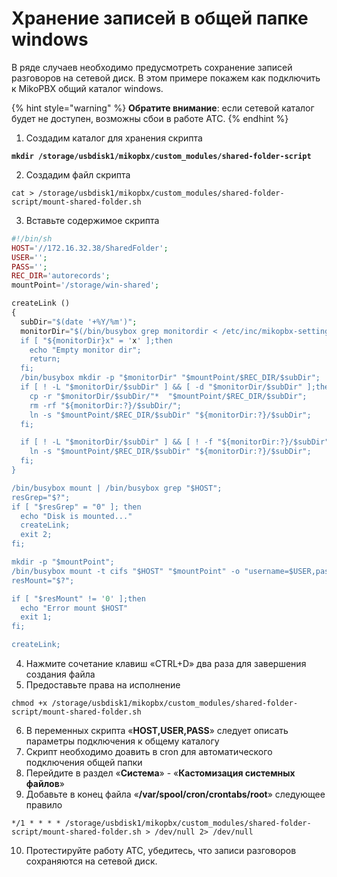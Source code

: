 # Хранение записей в общей папке windows

В ряде случаев необходимо предусмотреть сохранение записей разговоров на сетевой диск. В этом примере покажем как подключить к MikoPBX общий каталог windows.

{% hint style="warning" %}
**Обратите внимание**: если сетевой каталог будет не доступен, возможны сбои в работе АТС.
{% endhint %}

1. Создадим каталог для хранения скрипта

<pre><code><strong>mkdir /storage/usbdisk1/mikopbx/custom_modules/shared-folder-script
</strong></code></pre>

2. Создадим файл скрипта

```
cat > /storage/usbdisk1/mikopbx/custom_modules/shared-folder-script/mount-shared-folder.sh
```

3. Вставьте содержимое скрипта

```php
#!/bin/sh
HOST='//172.16.32.38/SharedFolder';
USER='';
PASS='';
REC_DIR='autorecords';
mountPoint='/storage/win-shared';

createLink ()
{
  subDir="$(date '+%Y/%m')";
  monitorDir="$(/bin/busybox grep monitordir < /etc/inc/mikopbx-settings.json | /bin/busybox cut -f 4 -d '"')";
  if [ "${monitorDir}x" = 'x' ];then
    echo "Empty monitor dir";
    return;
  fi;
  /bin/busybox mkdir -p "$monitorDir" "$mountPoint/$REC_DIR/$subDir";
  if [ ! -L "$monitorDir/$subDir" ] && [ -d "$monitorDir/$subDir" ];then
    cp -r "$monitorDir/$subDir/"*  "$mountPoint/$REC_DIR/$subDir";
    rm -rf "${monitorDir:?}/$subDir/";
    ln -s "$mountPoint/$REC_DIR/$subDir" "${monitorDir:?}/$subDir";
  fi;

  if [ ! -L "$monitorDir/$subDir" ] && [ ! -f "${monitorDir:?}/$subDir" ]; then
    ln -s "$mountPoint/$REC_DIR/$subDir" "${monitorDir:?}/$subDir";
  fi;
}

/bin/busybox mount | /bin/busybox grep "$HOST";
resGrep="$?";
if [ "$resGrep" = "0" ]; then
  echo "Disk is mounted..."
  createLink;
  exit 2;
fi;

mkdir -p "$mountPoint";
/bin/busybox mount -t cifs "$HOST" "$mountPoint" -o "username=$USER,password=$PASS,vers=2.0"
resMount="$?";

if [ "$resMount" != '0' ];then
  echo "Error mount $HOST"
  exit 1;
fi;

createLink;
```

4. Нажмите сочетание клавиш «CTRL+D» два раза для завершения создания файла
5. Предоставьте права на исполнение

```
chmod +x /storage/usbdisk1/mikopbx/custom_modules/shared-folder-script/mount-shared-folder.sh
```

6. В переменных скрипта «**HOST,USER,PASS**» следует описать параметры подключения к общему каталогу
7. Скрипт необходимо доавить в cron для автоматического подключения общей папки
8. Перейдите в раздел «**Система**» - «**Кастомизация системных файлов**»
9. Добавьте в конец файла «**/var/spool/cron/crontabs/root**» следующее правило

```
*/1 * * * * /storage/usbdisk1/mikopbx/custom_modules/shared-folder-script/mount-shared-folder.sh > /dev/null 2> /dev/null
```

10. Протестируйте работу АТС, убедитесь, что записи разговоров сохраняются на сетевой диск.
